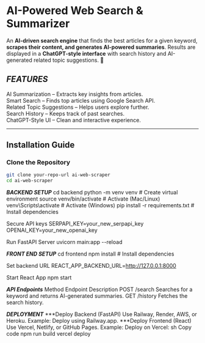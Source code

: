 # AI-Powered Web Search & Summarizer

An **AI-driven search engine** that finds the best articles for a given keyword, **scrapes their content, and generates AI-powered summaries**. Results are displayed in a **ChatGPT-style interface** with search history and AI-generated related topic suggestions. 🚀  

## ***FEATURES***
AI Summarization – Extracts key insights from articles.  
Smart Search – Finds top articles using Google Search API.  
Related Topic Suggestions – Helps users explore further.  
Search History – Keeps track of past searches.  
ChatGPT-Style UI – Clean and interactive experience.  

---

## **Installation Guide**
### **Clone the Repository**
```sh
git clone your-repo-url ai-web-scraper
cd ai-web-scraper

```
***BACKEND SETUP***
cd backend
python -m venv venv  # Create virtual environment
source venv/bin/activate  # Activate (Mac/Linux)
venv\Scripts\activate  # Activate (Windows)
pip install -r requirements.txt  # Install dependencies

Secure API keys
SERPAPI_KEY=your_new_serpapi_key
OPENAI_KEY=your_new_openai_key

Run FastAPI Server
uvicorn main:app --reload

***FRONT END SETUP***
cd frontend
npm install  # Install dependencies

Set backend URL
REACT_APP_BACKEND_URL=http://127.0.0.1:8000

Start React App
npm start

***API Endpoints***
Method	Endpoint	Description
POST	/search	Searches for a keyword and returns AI-generated summaries.
GET	/history	Fetches the search history.


***DEPLOYMENT***
***Deploy Backend (FastAPI)
Use Railway, Render, AWS, or Heroku.
Example: Deploy using Railway.app.
***Deploy Frontend (React)
Use Vercel, Netlify, or GitHub Pages.
Example: Deploy on Vercel:
sh
Copy code
npm run build
vercel deploy
